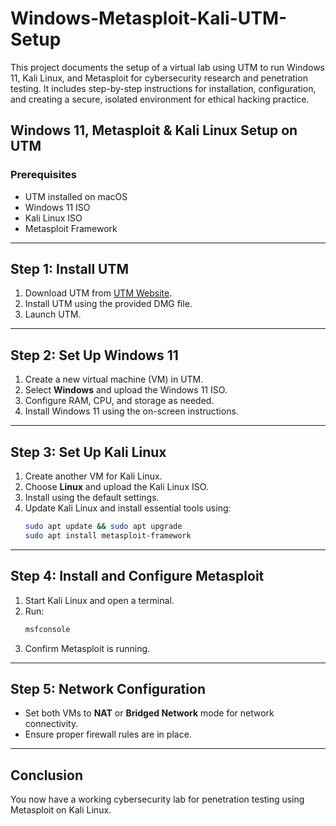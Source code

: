 # Windows-Metasploit-Kali-UTM-Setup
This project documents the setup of a virtual lab using UTM to run Windows 11, Kali Linux, and Metasploit for cybersecurity research and penetration testing. It includes step-by-step instructions for installation, configuration, and creating a secure, isolated environment for ethical hacking practice. 
## Windows 11, Metasploit & Kali Linux Setup on UTM

### Prerequisites
- UTM installed on macOS
- Windows 11 ISO
- Kali Linux ISO
- Metasploit Framework

---

## Step 1: Install UTM
1. Download UTM from [UTM Website](https://mac.getutm.app/).
2. Install UTM using the provided DMG file.
3. Launch UTM.

---

## Step 2: Set Up Windows 11
1. Create a new virtual machine (VM) in UTM.
2. Select **Windows** and upload the Windows 11 ISO.
3. Configure RAM, CPU, and storage as needed.
4. Install Windows 11 using the on-screen instructions.

---

## Step 3: Set Up Kali Linux
1. Create another VM for Kali Linux.
2. Choose **Linux** and upload the Kali Linux ISO.
3. Install using the default settings.
4. Update Kali Linux and install essential tools using:
    ```bash
    sudo apt update && sudo apt upgrade
    sudo apt install metasploit-framework
    ```

---

## Step 4: Install and Configure Metasploit
1. Start Kali Linux and open a terminal.
2. Run:
    ```bash
    msfconsole
    ```
3. Confirm Metasploit is running.

---

## Step 5: Network Configuration
- Set both VMs to **NAT** or **Bridged Network** mode for network connectivity.
- Ensure proper firewall rules are in place.

---

## Conclusion
You now have a working cybersecurity lab for penetration testing using Metasploit on Kali Linux. 
